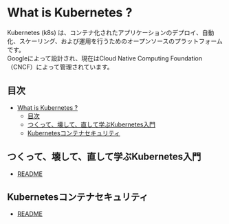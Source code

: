 # What is Kubernetes ?

Kubernetes (k8s) は、コンテナ化されたアプリケーションのデプロイ、自動化、スケーリング、および運用を行うためのオープンソースのプラットフォームです。  
Googleによって設計され、現在はCloud Native Computing Foundation（CNCF）によって管理されています。

## 目次

- [What is Kubernetes ?](#what-is-kubernetes-)
  - [目次](#目次)
  - [つくって、壊して、直して学ぶKubernetes入門](#つくって壊して直して学ぶkubernetes入門)
  - [Kubernetesコンテナセキュリティ](#kubernetesコンテナセキュリティ)

## つくって、壊して、直して学ぶKubernetes入門

- [README](k8s-mbf/README.md)

## Kubernetesコンテナセキュリティ

- [README](k8s-sec/README.md)
